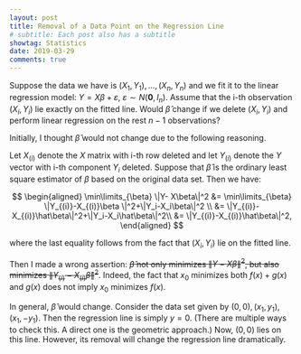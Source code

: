 ```yaml
---
layout: post
title: Removal of a Data Point on the Regression Line
# subtitle: Each post also has a subtitle
showtag: Statistics
date: 2019-03-29
comments: true
---
```

Suppose the data we have is $(X_1,Y_1),...,(X_n,Y_n)$ and we fit it to the linear regression model: $Y=X\beta+\varepsilon,~\varepsilon\sim N(\boldsymbol{0},I_n)$. Assume that the i-th observation $(X_i, Y_i)$ lie exactly on the fitted line. Would $\hat\beta$ change if we delete $(X_i, Y_i)$ and perform linear regression on the rest $n-1$ observations?

Initially, I thought $\hat\beta$ would not change due to the following reasoning.

Let $X_{(i)}$ denote the $X$ matrix with i-th row deleted and let $Y_{(i)}$ denote the $Y$ vector with i-th component $Y_i$ deleted. Suppose that $\hat\beta$ is the ordinary least square estimator of $\beta$ based on the original data set. Then we have:

$$
\begin{aligned}
\min\limits_{\beta} \|Y- X\beta\|^2 &= \min\limits_{\beta} \|Y_{(i)}-X_{(i)}\beta \|^2+\|Y_i-X_i\beta\|^2 \\
&= \|Y_{(i)}-X_{(i)}\hat\beta\|^2+\|Y_i-X_i\hat\beta\|^2\\
&= \|Y_{(i)}-X_{(i)}\hat\beta\|^2,
\end{aligned}
$$

where the last equality follows from the fact that $(X_i, Y_i)$ lie on the fitted line.

Then I made a wrong assertion:
~~$\hat\beta$ not only minimizes $\|Y- X\beta\|^2$, but also minimizes $\|Y_{(i)}-X_{(i)}\hat\beta\|^2$~~. Indeed, the fact that $x_0$ minimizes both $f(x)+g(x)$ and $g(x)$ does not imply $x_0$ minimizes $f(x)$.

In general, $\hat\beta$ would change. Consider the data set given by $(0,0), (x_1, y_1), (x_1, -y_1)$. Then the regression line is simply $y=0$. (There are multiple ways to check this. A direct one is the geometric approach.) Now, $(0,0)$ lies on this line. However, its removal will change the regression line dramatically.
